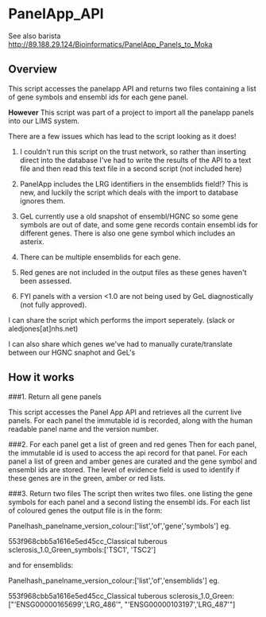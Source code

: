 # PanelApp_API 
See also barista http://89.188.29.124/Bioinformatics/PanelApp_Panels_to_Moka

## Overview
This script accesses the panelapp API and returns two files containing a list of gene symbols and ensembl ids for each gene panel.

**However**
This script was part of a project to import all the panelapp panels into our LIMS system. 

There are a few issues which has lead to the script looking as it does!

1. I couldn't run this script on the trust network, so rather than inserting direct into the database I've had to write the results of the API to a text file and then read this text file in a second script (not included here)

2. PanelApp includes the LRG identifiers in the ensemblids field!? This is new, and luckily the script which deals with the import to database ignores them.

3. GeL currently use a old snapshot of ensembl/HGNC so some gene symbols are out of date, and some gene records contain ensembl ids for different genes. There is also one gene symbol which includes an asterix.

4. There can be multiple ensemblids for each gene.

4. Red genes are not included in the output files as these genes haven't been assessed.

5. FYI panels with a version <1.0 are not being used by GeL diagnostically (not fully approved).

I can share the script which performs the import seperately. (slack or aledjones[at]nhs.net)

I can also share which genes we've had to manually curate/translate between our HGNC snaphot and GeL's


## How it works

###1. Return all gene panels

This script accesses the Panel App API and retrieves all the current live panels.
For each panel the immutable id is recorded, along with the human readable panel name and the version number.

###2. For each panel get a list of green and red genes
Then for each panel, the immutable id is used to access the api record for that panel.
For each panel a list of green and amber genes are curated and the gene symbol and ensembl ids are stored.
The level of evidence field is used to identify if these genes are in the green, amber or red lists.

###3. Return two files
The script then writes two files. one listing the gene symbols for each panel and a second listing the ensembl ids. For each list of coloured genes the output file is in the form:

Panelhash_panelname_version_colour:['list','of','gene','symbols'] eg.

553f968cbb5a1616e5ed45cc_Classical tuberous sclerosis_1.0_Green_symbols:['TSC1', 'TSC2']

and for ensemblids:

Panelhash_panelname_version_colour:['list','of','ensemblids'] eg.

553f968cbb5a1616e5ed45cc_Classical tuberous sclerosis_1.0_Green:["'ENSG00000165699','LRG_486'", "'ENSG00000103197','LRG_487'"]




